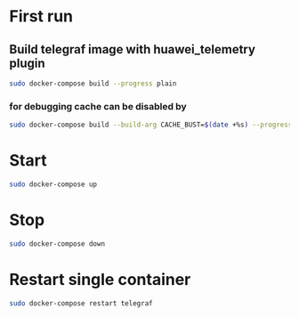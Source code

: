 # First run

## Build telegraf image with huawei_telemetry plugin
```bash
sudo docker-compose build --progress plain
```

### for debugging cache can be disabled by
```bash
sudo docker-compose build --build-arg CACHE_BUST=$(date +%s) --progress plain
```

# Start
```bash
sudo docker-compose up
```

# Stop
```bash
sudo docker-compose down
```

# Restart single container
```bash
sudo docker-compose restart telegraf
```

